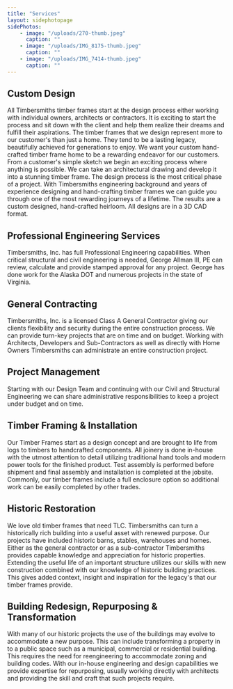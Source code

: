 ```yaml
---
title: "Services"
layout: sidephotopage
sidePhotos:
    - image: "/uploads/270-thumb.jpeg"
      caption: ""
    - image: "/uploads/IMG_8175-thumb.jpeg"
      caption: ""
    - image: "/uploads/IMG_7414-thumb.jpeg"
      caption: ""
---
```

## Custom Design
All Timbersmiths timber frames start at the design process either working with individual owners, architects or contractors. It is exciting to start the process and sit down with the client and help them realize their dreams and fulfill their aspirations. The timber frames that we design represent more to our customer's than just a home. They tend to be a lasting legacy, beautifully achieved for generations to enjoy. We want your custom hand-crafted timber frame home to be a rewarding endeavor for our customers. From a customer's simple sketch we begin an exciting process where anything is possible. We can take an architectural drawing and develop it into a stunning timber frame. The design process is the most critical phase of a project. With Timbersmiths engineering background and years of experience designing and hand-crafting timber frames we can guide you through one of the most rewarding journeys of a lifetime. The results are a custom designed, hand-crafted heirloom. All designs are in a 3D CAD format.

## Professional Engineering Services
Timbersmiths, Inc. has full Professional Engineering capabilities. When critical structural and civil engineering is needed, George Allman III, PE can review, calculate and provide stamped approval for any project. George has done work for the Alaska DOT and numerous projects in the state of Virginia.

## General Contracting
Timbersmiths, Inc. is a licensed Class A General Contractor giving our clients flexibility and security during the entire construction process. We can provide turn-key projects that are on time and on budget. Working with Architects, Developers and Sub-Contractors as well as directly with Home Owners Timbersmiths can administrate an entire construction project.

## Project Management
Starting with our Design Team and continuing with our Civil and Structural Engineering we can share administrative responsibilities to keep a project under budget and on time.

## Timber Framing & Installation
Our Timber Frames start as a design concept and are brought to life from logs to timbers to handcrafted components. All joinery is done in-house with the utmost attention to detail utilizing traditional hand tools and modern power tools for the finished product. Test assembly is performed before shipment and final assembly and installation is completed at the jobsite. Commonly, our timber frames include a full enclosure option so additional work can be easily completed by other trades.

## Historic Restoration
We love old timber frames that need TLC. Timbersmiths can turn a historically rich building into a useful asset with renewed purpose. Our projects have included historic barns, stables, warehouses and homes. Either as the general contractor or as a sub-contractor Timbersmiths provides capable knowledge and appreciation for historic properties. Extending the useful life of an important structure utilizes our skills with new construction combined with our knowledge of historic building practices. This gives added context, insight and inspiration for the legacy's that our timber frames provide.

## Building Redesign, Repurposing & Transformation
With many of our historic projects the use of the buildings may evolve to accommodate a new purpose. This can include transforming a property in to a public space such as a municipal, commercial or residential building. This requires the need for reengineering to accommodate zoning and building codes. With our in-house engineering and design capabilities we provide expertise for repurposing, usually working directly with architects and providing the skill and craft that such projects require.